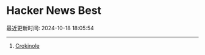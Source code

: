# Hacker News Best

最近更新时间: 2024-10-18 18:05:54

--- 
1. [Crokinole](https://pudding.cool/2024/10/crokinole/) 
